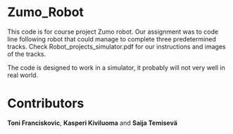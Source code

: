 # Zumo_Robot
This code is for course project Zumo robot. Our assignment was to code line following robot that could manage to complete three predetermined tracks. Check Robot_projects_simulator.pdf for our instructions and images of the tracks.

The code is designed to work in a simulator, it probably will not very well in real world.



# Contributors
**Toni Franciskovic**, **Kasperi Kiviluoma** and **Saija Temisevä**
